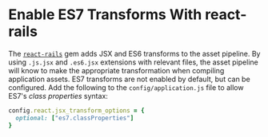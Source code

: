 # Enable ES7 Transforms With react-rails

The [`react-rails`](https://github.com/reactjs/react-rails) gem adds JSX and
ES6 transforms to the asset pipeline.  By using `.js.jsx` and `.es6.jsx`
extensions with relevant files, the asset pipeline will know to make the
appropriate transformation when compiling application assets. ES7 transforms
are not enabled by default, but can be configured. Add the following to the
`config/application.js` file to allow ES7's *class properties* syntax:

```ruby
config.react.jsx_transform_options = {
  optional: ["es7.classProperties"]
}
```